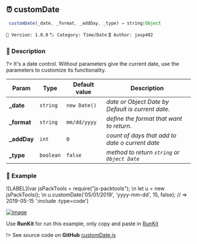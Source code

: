 ## ⏰ customDate 

```javascript
 customDate(_date, _format, _addDay, _type) ⇒ string|Object  
``` 


`📢 Version: 1.0.0`  `🏷️ Category: Time/Date` `🎖️ Author: jasp402` 

### 📝 Description 


?> It's a date control. Without parameters give the current date, use the parameters to customize its functionality. 


| Param | Type | Default value | Description |
| --- | --- | --- | --- |
| **_date** | `string` | ` new Date() ` | _date or Object Date by Default is current date._ | 
| **_format** | `string` | ` mm/dd/yyyy ` | _define the format that want to return._ | 
| **_addDay** | `int` | ` 0 ` | _count of days that add to date o current date_ | 
| **_type** | `boolean` | ` false ` | _method to return `string` or `Object Date`_ | 



### 🧪 Example 


![LABEL](var jsPackTools = require("js-packtools"); \n let u = new jsPackTools(); \n u.customDate('05/01/2019', 'yyyy-mm-dd', 15, false);  // => 2019-05-15 ':include :type=code')




[![image](https://user-images.githubusercontent.com/8978470/89190058-8603d500-d566-11ea-914f-284448e5a1b6.png)](https://npm.runkit.com/js-packtools) 
 
Use **RunKit** for run this example, only copy and paste in [RunKit](https://npm.runkit.com/js-packtools)


!> See source code on **GitHub** [customDate.js](https://github.com/jasp402/js-packtools/blob/master/lib/customDate.js) 

